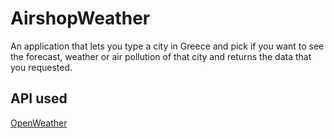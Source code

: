 # AirshopWeather

An application that lets you type a city in Greece and pick if you want to see the forecast, weather or air pollution of that city and returns the data that you requested.

## API used

[OpenWeather](https://home.openweathermap.org/)